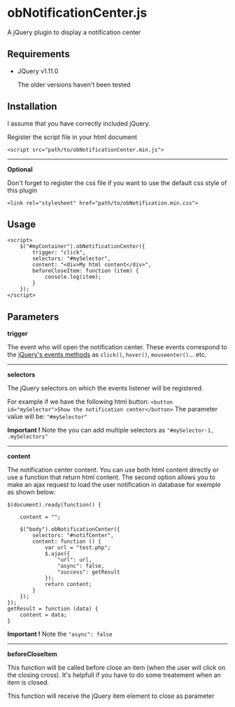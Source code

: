obNotificationCenter.js
======================

A jQuery plugin to display a notification center

Requirements
------------

*   JQuery v1.11.0

    The older versions haven't been tested

Installation
------------

I assume that you have correctly included jQuery.

Register the script file in your html document

    <script src="path/to/obNotificationCenter.min.js">

---

**Optional**

Don't forget to register the css file if you want to use the default css style of this plugin

    <link rel="stylesheet" href="path/to/obNotification.min.css">

Usage
-----

    <script>
        $("#myContainer").obNotificationCenter({
            trigger: "click",
            selectors: "#mySelector",
            content: "<div>My html content</div>",
            beforeCloseItem: function (item) {
                console.log(item);
            }
        });
    </script>

Parameters
----------

**trigger**

The event who will open the notification center. These events correspond to the [jQuery's events methods](http://api.jquery.com/category/events/ "JQuery events") as `click()`, `hover()`, `mouseenter()`... etc.

* * *

**selectors**

The jQuery selectors on which the events listener will be registered.

For example if we have the following html button:
`<button id="mySelector">Show the notification center</button>`
The parameter value will be: `"#mySelector"`

**Important !** Note the you can add multiple selectors as `"#mySelector-1, .mySelectors"`

* * *

**content**

The notification center content. You can use both html content directly or use a function that return html content.
The second option allows you to make an ajax request to load the user notification in database for exemple as shown below:

    $(document).ready(function() {

        content = "";

        $("body").obNotificationCenter({
            selectors: "#notifCenter",
            content: function () {
                var url = "test.php";
                $.ajax({
                    "url": url,
                    "async": false,
                    "success": getResult
                });
                return content;
            }
        });
    });
    getResult = function (data) {
        content = data;
    }

**Important !** Note the `"async": false`

* * *

**beforeCloseItem**

This function will be called before close an item (when the user will click on the closing cross).
It's helpfull if you have to do some treatement when an item is closed.

This function will receive the jQuery item element to close as parameter
